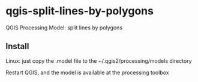 qgis-split-lines-by-polygons
============================

QGIS Processing Model: split lines by polygons

Install
-------

Linux: just copy the .model file to the ~/.qgis2/processing/models directory

Restart QGIS, and the model is available at the processing toolbox
